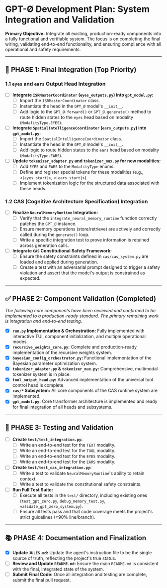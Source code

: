 # GPT-Ø Development Plan: System Integration and Validation

**Primary Objective:** Integrate all existing, production-ready components into a fully functional and verifiable system. The focus is on completing the final wiring, validating end-to-end functionality, and ensuring compliance with all operational and safety requirements.

---

## 🚀 PHASE 1: Final Integration (Top Priority)

### 1.1 `eyes` and `ears` Output Head Integration
- [ ] **Integrate `ISRMasterCoordinator` (`eyes_outputs.py`) into `gpt_model.py`:**
  - [ ] Import the `ISRMasterCoordinator` class.
  - [ ] Instantiate the head in the `GPT_Ø` model's `__init__`.
  - [ ] Add logic to the `GPT_Ø.forward()` or `GPT_Ø.generate()` method to route hidden states to the `eyes` head based on modality (`ModalityType.EYES`).
- [ ] **Integrate `SpatialIntelligenceCoordinator` (`ears_outputs.py`) into `gpt_model.py`:**
  - [ ] Import the `SpatialIntelligenceCoordinator` class.
  - [ ] Instantiate the head in the `GPT_Ø` model's `__init__`.
  - [ ] Add logic to route hidden states to the `ears` head based on modality (`ModalityType.EARS`).
- [ ] **Update `tokenizer_adapter.py` and `tokenizer_mux.py` for new modalities:**
  - [ ] Add `EYES` and `EARS` to the `ModalityType` enums.
  - [ ] Define and register special tokens for these modalities (e.g., `<|eyes_start|>`, `<|ears_start|>`).
  - [ ] Implement tokenization logic for the structured data associated with these heads.

### 1.2 CAS (Cognitive Architecture Specification) Integration
- [ ] **Finalize `NeuralMemoryRuntime` Integration:**
  - [ ] Verify that the `integrate_neural_memory_runtime` function correctly patches the `GPT_Ø` instance.
  - [ ] Ensure memory operations (store/retrieve) are actively and correctly called during the `generate()` loop.
  - [ ] Write a specific integration test to prove information is retained across generation calls.
- [ ] **Integrate `CAS` Constitutional Safety Framework:**
  - [ ] Ensure the safety constraints defined in `cas/cas_system.py` are loaded and applied during generation.
  - [ ] Create a test with an adversarial prompt designed to trigger a safety violation and assert that the model's output is constrained as expected.

---

## ✅ PHASE 2: Component Validation (Completed)

*The following core components have been reviewed and confirmed to be implemented to a production-ready standard. The primary remaining work is integration and end-to-end testing.*

- [x] **`run.py` Implementation & Orchestration:** Fully implemented with interactive TUI, component initialization, and multiple operational modes.
- [x] **`recursive_weights_core.py`:** Complete and production-ready implementation of the recursive weights system.
- [x] **`bayesian_config_orchestrator.py`:** Functional implementation of the Bayesian parameter optimization system.
- [x] **`tokenizer_adapter.py` & `tokenizer_mux.py`:** Comprehensive, multimodal tokenizer system is in place.
- [x] **`tool_output_head.py`:** Advanced implementation of the universal tool control head is complete.
- [x] **`cas/*` Subsystem:** All core components of the CAS runtime system are implemented.
- [x] **`gpt_model.py`:** Core transformer architecture is implemented and ready for final integration of all heads and subsystems.

---

## 🧪 PHASE 3: Testing and Validation

- [ ] **Create `test/test_integration.py`:**
  - [ ] Write an end-to-end test for the `TEXT` modality.
  - [ ] Write an end-to-end test for the `TOOL` modality.
  - [ ] Write an end-to-end test for the `EYES` modality.
  - [ ] Write an end-to-end test for the `EARS` modality.
- [ ] **Create `test/test_cas_integration.py`:**
  - [ ] Write a test to validate `NeuralMemoryRuntime`'s ability to retain context.
  - [ ] Write a test to validate the constitutional safety constraints.
- [ ] **Run Full Test Suite:**
  - [ ] Execute all tests in the `test/` directory, including existing ones (`test_gpt_zero.py`, `debug_memory_test.py`, `validate_gpt_zero_system.py`).
  - [ ] Ensure all tests pass and that code coverage meets the project's strict guidelines (≥90% line/branch).

---

## 📚 PHASE 4: Documentation and Finalization

- [x] **Update `JULES.md`:** Update the agent's instruction file to be the single source of truth, reflecting the project's true status.
- [ ] **Review and Update `README.md`:** Ensure the main `README.md` is consistent with the final, integrated state of the system.
- [ ] **Submit Final Code:** Once all integration and testing are complete, submit the final pull request.
